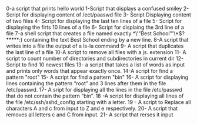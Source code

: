 0-a script that prints hello world
1-Script that displays a confused smiley
2-Script for displaying content of /ect/paaswd file
3- Script Displaying content of two files
4- Script for displaying the last ten lines of a file
5- Script for displaying the firts 10 lines of a file
6- Script for displaing the 3rd line of a file
7-a shell script that creates a file named exactly \*\\'"Best School"\'\\*$\?\*\*\*\*\*:) containing the text Best School ending by a new line.
8-A script that writes into a file the output of a ls-la command
9- A script that duplicates the last line of a file
10-A script to remove all files with a js. extension
11- A script to count number of directories and subdirectories in current dir
12- Script to find 10 newest files
13-  a script that takes a list of words as input and prints only words that appear exactly once.
14-A script for find a pattern "root"
15- A script for find a pattern "bin"
16- A script for displaying lines containing the pattern “root” and 3 lines after them in the file /etc/passwd.
17- A sript for displaying all the lines in the file /etc/passwd that do not contain the pattern “bin”.
18 -A script for displaying all lines of the file /etc/ssh/sshd_config starting with a letter.
19 - A script to Replace all characters A and c from input to Z and e respectively.
20- A script that removes all letters c and C from input.
21- A script that rerses it input
